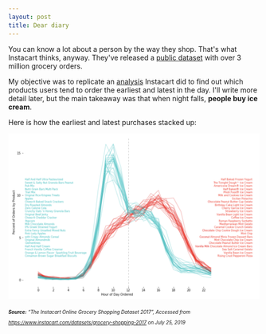 ```yaml
---
layout: post
title: Dear diary
---
```


You can know a lot about a person by the way they shop. That's what Instacart thinks, anyway. They've released a [public dataset](https://tech.instacart.com/3-million-instacart-orders-open-sourced-d40d29ead6f2) with over 3 million grocery orders.

My objective was to replicate an [analysis](https://tech.instacart.com/3-million-instacart-orders-open-sourced-d40d29ead6f2) Instacart did to find out which products users tend to order the earliest and latest in the day. I'll write more detail later, but the main takeaway was that when night falls, **people buy ice cream**. 

Here is how the earliest and latest purchases stacked up:

![Instacart purchases](/img/instacart_latest_purchases.png)

<sub><sup>***Source:*** *“The Instacart Online Grocery Shopping Dataset 2017”, Accessed from https://www.instacart.com/datasets/grocery-shopping-2017 on July 25, 2019*</sup></sub>

